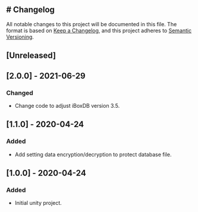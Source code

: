 ## # Changelog

All notable changes to this project will be documented in this file.
The format is based on [Keep a Changelog](https://keepachangelog.com/en/1.0.0/),
and this project adheres to [Semantic Versioning](https://semver.org/spec/v2.0.0.html).

## [Unreleased]



## [2.0.0] - 2021-06-29

### Changed

- Change code to adjust iBoxDB version 3.5.



## [1.1.0] - 2020-04-24

### Added

- Add setting data encryption/decryption to protect database file.



## [1.0.0] - 2020-04-24

### Added

- Initial unity project.
